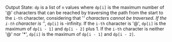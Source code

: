 Output State: `dp` is a list of `n` values where `dp[i]` is the maximum number of '@' characters that can be reached by traversing the path from the start to the `i-th` character, considering that '*' characters cannot be traversed. If the `i-th` character is '*', `dp[i]` is -infinity. If the `i-th` character is '@', `dp[i]` is the maximum of `dp[i - 1]` and `dp[i - 2]` plus 1. If the `i-th` character is neither '@' nor '*', `dp[i]` is the maximum of `dp[i - 1]` and `dp[i - 2]`.